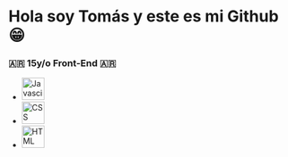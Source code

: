 <h1>Hola soy Tomás y este es mi Github 😁</h1>


<h3>🇦🇷 15y/o Front-End 🇦🇷</h3>
<ul>
  <li><a href="https://developer.mozilla.org/es/docs/Web/JavaScript"><img src="https://upload.wikimedia.org/wikipedia/commons/6/6a/JavaScript-logo.png" width=40px height=40px alt="Javascipt"></a></li> 
  <li><a href="https://developer.mozilla.org/es/docs/Web/CSS"><img src="https://upload.wikimedia.org/wikipedia/commons/thumb/6/62/CSS3_logo.svg/800px-CSS3_logo.svg.png" width=40px height=40px alt="CSS"></a></li> 
  <li><a href="https://developer.mozilla.org/es/docs/Web/HTML"><img src="https://cdn-icons-png.flaticon.com/512/732/732212.png?w=360" width=40px height=40px alt="HTML"></a></li> 
</ul>
